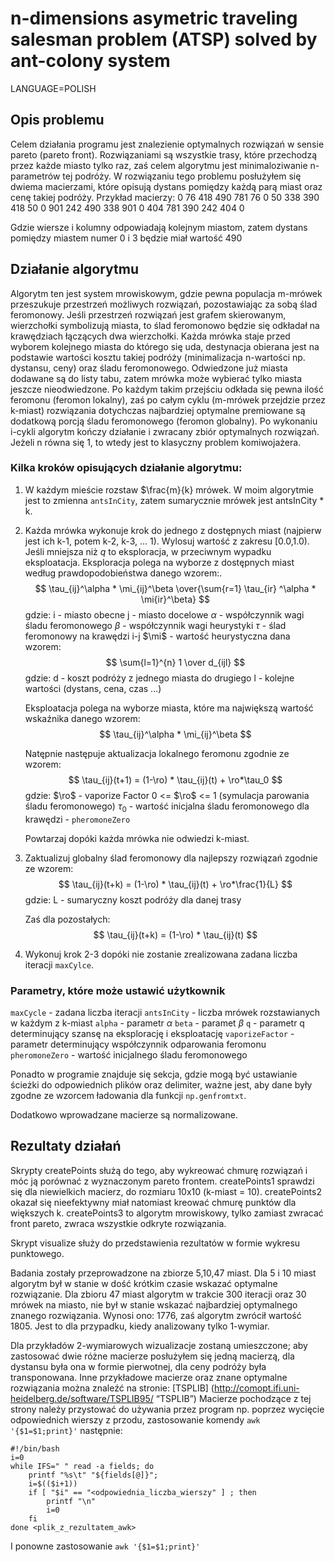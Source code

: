 # n-dimensions asymetric traveling salesman problem (ATSP) solved by ant-colony system

LANGUAGE=POLISH

## Opis problemu

Celem działania programu jest znalezienie optymalnych rozwiązań w sensie pareto (pareto front). Rozwiązaniami są wszystkie trasy, które przechodzą przez każde miasto tylko raz, zaś celem algorytmu jest minimaloziwanie n-parametrów tej podróży. W rozwiązaniu tego problemu posłużyłem się dwiema macierzami, które opisują dystans pomiędzy każdą parą miast oraz cenę takiej podróży.
Przykład macierzy:
0	    76	418	490	781
76	0	    50	338	390
418	50	0	    901	242
490	338	901	0	    404
781	390	242	404	0

Gdzie wiersze i kolumny odpowiadają kolejnym miastom, zatem dystans pomiędzy miastem numer 0 i 3 będzie miał wartość 490

## Działanie algorytmu
Algorytm ten jest system mrowiskowym, gdzie pewna populacja m-mrówek przeszukuje przestrzeń możliwych rozwiązań, pozostawiając za sobą ślad feromonowy. Jeśli przestrzeń rozwiązań jest grafem skierowanym, wierzchołki symbolizują miasta, to ślad feromonowo będzie się odkładał na krawędziach łączących dwa wierzchołki. Każda mrówka staje przed wyborem kolejnego miasta do którego się uda, destynacja obierana jest na podstawie wartości kosztu takiej podróży (minimalizacja n-wartości np. dystansu, ceny) oraz śladu feromonowego. Odwiedzone już miasta dodawane są do listy tabu, zatem mrówka może wybierać tylko miasta jeszcze nieodwiedzone. Po każdym takim przejściu odkłada się pewna ilość feromonu (feromon lokalny), zaś po całym cyklu (m-mrówek przejdzie przez k-miast) rozwiązania dotychczas najbardziej optymalne premiowane są dodatkową porcją śladu feromonowego (feromon globalny). Po wykonaniu i-cykli algorytm kończy działanie i zwracany zbiór optymalnych rozwiązań. Jeżeli n równa się 1, to wtedy jest to klasyczny problem komiwojażera.

### Kilka kroków opisujących działanie algorytmu:

1. W każdym mieście rozstaw $\frac{m}{k} mrówek. W moim algorytmie jest to zmienna `antsInCity`, zatem sumarycznie mrówek jest antsInCity * k.

2. Każda mrówka wykonuje krok do jednego z dostępnych miast (najpierw jest ich k-1, potem k-2, k-3, ... 1).
    Wylosuj wartość z zakresu [0.0,1.0). Jeśli mniejsza niż *q* to eksploracja, w przeciwnym wypadku eksploatacja.
    Eksploracja polega na wyborze z dostępnych miast według prawdopodobieństwa danego wzorem:.
    $$ \tau_{ij}^\alpha * \mi_{ij}^\beta \over{\sum{r=1} \tau_{ir} ^\alpha * \mi{ir}^\beta} $$
    gdzie:
    i - miasto obecne
    j - miasto docelowe
    $\alpha$ - współczynnik wagi śladu feromonowego
    $\beta$ - współczynnik wagi heurystyki
    $\tau$ - ślad feromonowy na krawędzi i-j
    $\mi$ - wartość heurystyczna dana wzorem:
    $$ \sum{l=1}^{n} 1 \over d_{ijl} $$
    gdzie:
    d - koszt podróży z jednego miasta do drugiego
    l - kolejne wartości (dystans, cena, czas ...)

    Eksploatacja polega na wyborze miasta, które ma największą wartość wskaźnika danego wzorem:
    $$ \tau_{ij}^\alpha * \mi_{ij}^\beta $$

    Natępnie następuje aktualizacja lokalnego feromonu zgodnie ze wzorem:
    $$ \tau_{ij}(t+1) = (1-\ro) * \tau_{ij}(t) + \ro*\tau_0 $$
    gdzie:
    $\ro$ - vaporize Factor 0 <= $\ro$ <= 1 (symulacja parowania śladu feromonowego)
    $\tau_0$ - wartość inicjalna śladu feromonowego dla krawędzi - `pheromoneZero`

    Powtarzaj dopóki każda mrówka nie odwiedzi k-miast.

3. Zaktualizuj globalny ślad feromonowy dla najlepszy rozwiązań zgodnie ze wzorem:
    $$ \tau_{ij}(t+k) =  (1-\ro) * \tau_{ij}(t) + \ro*\frac{1}{L} $$
    gdzie:
    L - sumaryczny koszt podróży dla danej trasy

    Zaś dla pozostałych:
    $$ \tau_{ij}(t+k) =  (1-\ro) * \tau_{ij}(t) $$

4. Wykonuj krok 2-3 dopóki nie zostanie zrealizowana zadana liczba iteracji `maxCylce`.

### Parametry, które może ustawić użytkownik
`maxCycle` - zadana liczba iteracji
`antsInCity` - liczba mrówek rozstawianych w każdym z k-miast
`alpha` - parametr $\alpha$
`beta` - paramet $\beta$
`q` - parametr q determinujący szansę na eksplorację i eksploatację
`vaporizeFactor` - parametr determinujący współczynnik odparowania feromonu
`pheromoneZero` - wartość inicjalnego śladu feromonowego

Ponadto w programie znajduje się sekcja, gdzie mogą być ustawianie ścieżki do odpowiednich plików oraz delimiter, ważne jest, aby dane były zgodne ze wzorcem ładowania dla funkcji `np.genfromtxt`.

Dodatkowo wprowadzane macierze są normalizowane.

## Rezultaty działań
Skrypty createPoints służą do tego, aby wykreować chmurę rozwiązań i móc ją porównać z wyznaczonym pareto frontem.
createPoints1 sprawdzi się dla niewielkich macierz, do rozmiaru 10x10 (k-miast = 10).
createPoints2 okazał się nieefektywny miał natomiast kreować chmurę punktów dla większych k.
createPoints3 to algorytm mrowiskowy, tylko zamiast zwracać front pareto, zwraca wszystkie odkryte rozwiązania.

Skrypt visualize służy do przedstawienia rezultatów w formie wykresu punktowego.

Badania zostały przeprowadzone na zbiorze 5,10,47 miast.
Dla 5 i 10 miast algorytm był w stanie w dość krótkim czasie wskazać optymalne rozwiązanie.
Dla zbioru 47 miast algorytm w trakcie 300 iteracji oraz 30 mrówek na miasto, nie był w stanie wskazać najbardziej optymalnego znanego rozwiązania. Wynosi ono: 1776, zaś algorytm zwrócił wartość 1805.
Jest to dla przypadku, kiedy analizowany tylko 1-wymiar.

Dla przykładów 2-wymiarowych wizualizacje zostaną umieszczone; aby zastosować dwie różne macierze posłużyłem się jedną macierzą, dla dystansu była ona w formie pierwotnej, dla ceny podróży była transponowana.
Inne przykładowe macierze oraz znane optymalne rozwiązania można znaleźć na stronie: [TSPLIB] (http://comopt.ifi.uni-heidelberg.de/software/TSPLIB95/ “TSPLIB”)
Macierze pochodzące z tej strony należy przystować do używania przez program np. poprzez wycięcie odpowiednich wierszy z przodu, zastosowanie komendy
`awk '{$1=$1;print}'` następnie:
```
#!/bin/bash
i=0
while IFS=" " read -a fields; do
    printf "%s\t" "${fields[@]}";
    i=$(($i+1))
    if [ "$i" == "<odpowiednia_liczba_wierszy" ] ; then
	    printf "\n"
	    i=0
    fi
done <plik_z_rezultatem_awk>
```
I ponowne zastosowanie `awk '{$1=$1;print}'`
